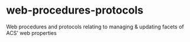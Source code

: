 # web-procedures-protocols
Web procedures and protocols relating to managing &amp; updating facets of ACS' web properties
